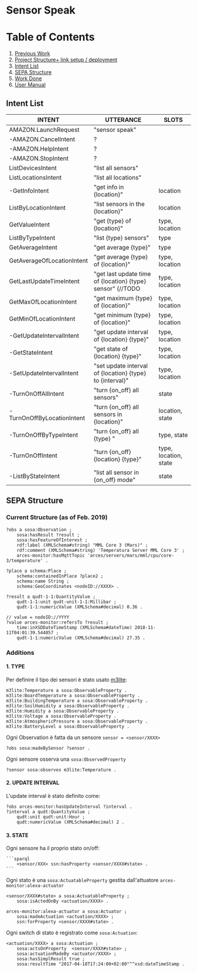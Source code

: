 # Sensor Speak


# Table of Contents
1. [Previous Work](#previous-work)
2. [Project Structure+ link setup / deployment](#project-structure)
3. [Intent List](#intent-list)
4. [SEPA Structure](#sepa-structure)
5. [Work Done](#work-done)
6. [User Manual](#user-manual)


## Intent List

|INTENT|UTTERANCE|SLOTS|
| ---- | ---- |----|
|AMAZON.LaunchRequest|"sensor speak"||
|-AMAZON.CancelIntent|?||
|-AMAZON.HelpIntent|?||
|-AMAZON.StopIntent|?|
|ListDevicesIntent|"list all sensors"||
|ListLocationsIntent|"list all locations"||
|-GetInfoIntent|"get info in {location}"|location|
|ListByLocationIntent|"list sensors in the {location}"|location|
|GetValueIntent|"get {type} of {location}"|type, location|
|ListByTypeIntent|"list {type} sensors"|type|
|GetAverageIntent|"get average {type}"|type|
|GetAverageOfLocationIntent|"get average {type} of {location}"|type, location|
|GetLastUpdateTimeIntent|"get last update time of {location} {type} sensor"  (//TODO |type, location|
|GetMaxOfLocationIntent| "get maximum {type} of {location}"|type, location|
|GetMinOfLocationIntent| "get minimum {type} of {location}"|type, location|
|-GetUpdateIntervalIntent|"get update interval of {location} {type}"|type, location|
|-GetStateIntent|"get state of {location} {type}"|type, location|
|-SetUpdateIntervalIntent|"set update interval of {location} {type} to {interval}"|type, location|
|-TurnOnOffAllIntent|"turn {on_off} all sensors"|state|
|-TurnOnOffByLocationIntent|"turn {on_off} all sensors in {location}"|location, state|
|-TurnOnOffByTypeIntent|"turn {on_off} all {type} "|type, state|
|-TurnOnOffIntent|"turn {on_off} {location} {type}"|type, location, state|
|-ListByStateIntent|"list all sensor in {on_off} mode"|state|

## SEPA Structure
### Current Structure (as of Feb. 2019)
```sparql
?obs a sosa:Observation ;
    sosa:hasResult ?result ;
    sosa:hasFeatureOfInterest ;
    rdf:label (XMLSchema#string) "MML Core 3 (Mars)" ;
    rdf:comment (XMLSchema#string) 'Temperatura Server MML Core 3' ;
    arces-monitor:hasMqttTopic 'arces/servers/mars/mml/cpu/core-3/temperature' .

?place a schema:Place ;
    schema:containedInPlace ?place2 ;
    schema:name String ;
    schema:GeoCoordinates <nodeID://XXXX> .

?result a qudt-1-1:QuantityValue ;
    qudt-1-1:unit qudt-unit-1-1:Millibar ;
    qudt-1-1:numericValue (XMLSchema#decimal) 0.36 .

// value = nodeID://YYYY
?value arces-monitor:refersTo ?result ;
    time:inXSDDateTimeStamp (XMLSchema#dateTime) 2018-11-11T04:01:39.544057 ;
    qudt-1-1:numericValue (XMLSchema#decimal) 27.35 .
```

### Additions


#### 1. TYPE
Per definire il tipo dei sensori è stato usato [m3lite](https://github.com/fiesta-iot/ontology/blob/master/m3-lite.owl):

```sparql
m3lite:Temperature a sosa:ObservableProperty .
m3lite:BoardTemperature a sosa:ObservableProperty .
m3lite:BuildingTemperature a sosa:ObservableProperty .
m3lite:SoilHumidity a sosa:ObservableProperty .
m3lite:Humidity a sosa:ObservableProperty .
m3lite:Voltage a sosa:ObservableProperty .
m3lite:AtmosphericPressure a sosa:ObservableProperty .
m3lite:BatteryLevel a sosa:ObservableProperty .
```

Ogni Observation è fatta da un sensore `sensor = <sensor/XXXX>`

```sparql
?obs sosa:madeBySensor ?sensor .
```

Ogni sensore osserva una `sosa:ObservedProperty`

```sparql
?sensor sosa:observes m3lite:Temperature .
```


#### 2. UPDATE INTERVAL
L'update interval è stato definito come:

```sparql
?obs arces-monitor:hasUpdateInterval ?interval .
?interval a qudt:QuantityValue ;
    qudt:unit qudt-unit:Hour ;
    qudt:numericValue (XMLSchema#decimal) 2 .
```


#### 3. STATE

Ogni sensore ha il proprio stato on/off:

    ```sparql
        <sensor/XXX> ssn:hasProperty <sensor/XXXX#state> . 
    ```

Ogni stato è una `sosa:ActuatableProperty` gestita dall'attuatore `arces-monitor:alexa-actuator`
```sparql
<sensor/XXXX#state> a sosa:ActuatableProperty ;
    sosa:isActedOnBy <actuation/XXXX> .

arces-monitor:alexa-actuator a sosa:Actuator ;
    sosa:madeActuation <actuation/XXXX> ;
    ssn:forProperty <sensor/XXXX#state> .
```

Ogni switch di stato è registrato come `sosa:Actuation`:
```sparql
<actuation/XXXX> a sosa:Actuation ;
    sosa:actsOnProperty  <sensor/XXXX#state> ;
    sosa:actuationMadeBy <actuator/XXXX> ; 
    sosa:hasSimplResult true ;
    sosa:resultTime "2017-04-18T17:24:00+02:00"^^xsd:dateTimeStamp .
```